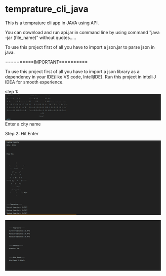# temprature_cli_java
This is a temprature cli app in JAVA using API.

You can download and run api.jar in command line by using command "java -jar (file_name)" without quotes.....

To use this project first of all you have to import a json.jar to parse json in java.

==========IMPORTANT==========

To use this project first of all you have to import a json library as a dependency in your IDE(like VS code, IntelljIDE).
Run this project in intelliJ IDEA for smooth experience.

step 1:
![](image/1.png)
Enter a city name

Step 2: 
Hit Enter

![](image/2.png)

![](image/3.png)

